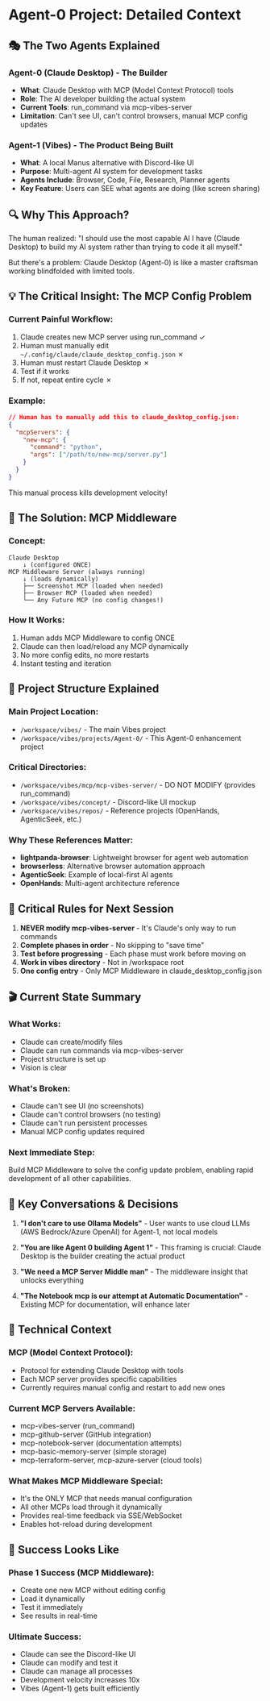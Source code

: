 # Agent-0 Project: Detailed Context

## 🎭 The Two Agents Explained

### Agent-0 (Claude Desktop) - The Builder
- **What**: Claude Desktop with MCP (Model Context Protocol) tools
- **Role**: The AI developer building the actual system
- **Current Tools**: run_command via mcp-vibes-server
- **Limitation**: Can't see UI, can't control browsers, manual MCP config updates

### Agent-1 (Vibes) - The Product Being Built
- **What**: A local Manus alternative with Discord-like UI
- **Purpose**: Multi-agent AI system for development tasks
- **Agents Include**: Browser, Code, File, Research, Planner agents
- **Key Feature**: Users can SEE what agents are doing (like screen sharing)

## 🔍 Why This Approach?

The human realized: "I should use the most capable AI I have (Claude Desktop) to build my AI system rather than trying to code it all myself."

But there's a problem: Claude Desktop (Agent-0) is like a master craftsman working blindfolded with limited tools.

## 💡 The Critical Insight: The MCP Config Problem

### Current Painful Workflow:
1. Claude creates new MCP server using run_command ✓
2. Human must manually edit `~/.config/claude/claude_desktop_config.json` ✗
3. Human must restart Claude Desktop ✗
4. Test if it works
5. If not, repeat entire cycle ✗

### Example:
```json
// Human has to manually add this to claude_desktop_config.json:
{
  "mcpServers": {
    "new-mcp": {
      "command": "python",
      "args": ["/path/to/new-mcp/server.py"]
    }
  }
}
```

This manual process kills development velocity!

## 🎯 The Solution: MCP Middleware

### Concept:
```
Claude Desktop 
    ↓ (configured ONCE)
MCP Middleware Server (always running)
    ↓ (loads dynamically)
    ├── Screenshot MCP (loaded when needed)
    ├── Browser MCP (loaded when needed)
    └── Any Future MCP (no config changes!)
```

### How It Works:
1. Human adds MCP Middleware to config ONCE
2. Claude can then load/reload any MCP dynamically
3. No more config edits, no more restarts
4. Instant testing and iteration

## 📂 Project Structure Explained

### Main Project Location:
- `/workspace/vibes/` - The main Vibes project
- `/workspace/vibes/projects/Agent-0/` - This Agent-0 enhancement project

### Critical Directories:
- `/workspace/vibes/mcp/mcp-vibes-server/` - DO NOT MODIFY (provides run_command)
- `/workspace/vibes/concept/` - Discord-like UI mockup
- `/workspace/vibes/repos/` - Reference projects (OpenHands, AgenticSeek, etc.)

### Why These References Matter:
- **lightpanda-browser**: Lightweight browser for agent web automation
- **browserless**: Alternative browser automation approach
- **AgenticSeek**: Example of local-first AI agents
- **OpenHands**: Multi-agent architecture reference

## 🚨 Critical Rules for Next Session

1. **NEVER modify mcp-vibes-server** - It's Claude's only way to run commands
2. **Complete phases in order** - No skipping to "save time"
3. **Test before progressing** - Each phase must work before moving on
4. **Work in vibes directory** - Not in /workspace root
5. **One config entry** - Only MCP Middleware in claude_desktop_config.json

## 🎬 Current State Summary

### What Works:
- Claude can create/modify files
- Claude can run commands via mcp-vibes-server
- Project structure is set up
- Vision is clear

### What's Broken:
- Claude can't see UI (no screenshots)
- Claude can't control browsers (no testing)
- Claude can't run persistent processes
- Manual MCP config updates required

### Next Immediate Step:
Build MCP Middleware to solve the config update problem, enabling rapid development of all other capabilities.

## 💬 Key Conversations & Decisions

1. **"I don't care to use Ollama Models"** - User wants to use cloud LLMs (AWS Bedrock/Azure OpenAI) for Agent-1, not local models

2. **"You are like Agent 0 building Agent 1"** - This framing is crucial: Claude Desktop is the builder creating the actual product

3. **"We need a MCP Server Middle man"** - The middleware insight that unlocks everything

4. **"The Notebook mcp is our attempt at Automatic Documentation"** - Existing MCP for documentation, will enhance later

## 🔧 Technical Context

### MCP (Model Context Protocol):
- Protocol for extending Claude Desktop with tools
- Each MCP server provides specific capabilities
- Currently requires manual config and restart to add new ones

### Current MCP Servers Available:
- mcp-vibes-server (run_command)
- mcp-github-server (GitHub integration)
- mcp-notebook-server (documentation attempts)
- mcp-basic-memory-server (simple storage)
- mcp-terraform-server, mcp-azure-server (cloud tools)

### What Makes MCP Middleware Special:
- It's the ONLY MCP that needs manual configuration
- All other MCPs load through it dynamically
- Provides real-time feedback via SSE/WebSocket
- Enables hot-reload during development

## 🎯 Success Looks Like

### Phase 1 Success (MCP Middleware):
- Create one new MCP without editing config
- Load it dynamically
- Test it immediately
- See results in real-time

### Ultimate Success:
- Claude can see the Discord-like UI
- Claude can modify and test it
- Claude can manage all processes
- Development velocity increases 10x
- Vibes (Agent-1) gets built efficiently


